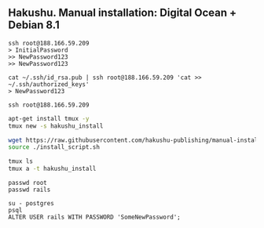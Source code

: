 ## Hakushu. Manual installation: Digital Ocean + Debian 8.1

```
ssh root@188.166.59.209
> InitialPassword
>> NewPassword123
>> NewPassword123

cat ~/.ssh/id_rsa.pub | ssh root@188.166.59.209 'cat >> ~/.ssh/authorized_keys'
> NewPassword123

ssh root@188.166.59.209
```

```sh
apt-get install tmux -y
tmux new -s hakushu_install

wget https://raw.githubusercontent.com/hakushu-publishing/manual-installation-do-debian8/master/install_script.sh
source ./install_script.sh
```

```sh
tmux ls
tmux a -t hakushu_install
```

```
passwd root
passwd rails

su - postgres
psql
ALTER USER rails WITH PASSWORD 'SomeNewPassword';
```
